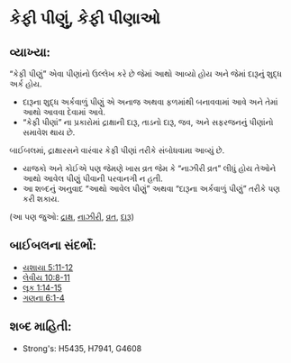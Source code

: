 # કેફી પીણું, કેફી પીણાઓ 

## વ્યાખ્યા: 

“કેફી પીણું” એવા પીણાંનો ઉલ્લેખ કરે છે જેમાં આથો આવ્યો હોય અને જેમાં દારૂનું શુદ્ધ અર્ક હોય.

* દારૂના શુદ્ધ અર્કવાળું પીણું એ અનાજ અથવા ફળમાંથી બનાવવામાં આવે અને તેમાં આથો આવવા દેવામાં આવે.
* “કેફી પીણાં” ના પ્રકારોમાં દ્રાક્ષાની દારૂ, તાડનો દારૂ, જવ, અને સફરજનનું પીણાંનો સમાવેશ થાય છે.

બાઈબલમાં, દ્રાક્ષારસને વારંવાર કેફી પીણાં તરીકે સંબોધવામા આવ્યું છે.

* યાજકો અને કોઈએ પણ જેમણે ખાસ વ્રત જેમ કે “નાઝીરી વ્રત” લીધું હોય તેઓને આથો આવેલ પીણું પીવાની પરવાનગી ન હતી.
* આ શબ્દનું અનુવાદ “આથો આવેલ પીણું” અથવા “દારૂના અર્કવાળું પીણું” તરીકે પણ કરી શકાય.

(આ પણ જુઓ: [દ્રાક્ષ](../other/grape.md), [નાઝીરી](../kt/nazirite.md), [વ્રત](../kt/vow.md), [દારૂ](../other/wine.md))

## બાઈબલના સંદર્ભો: 

* [યશાયા 5:11-12](rc://gu/tn/help/isa/05/11)
* [લેવીય 10:8-11](rc://gu/tn/help/lev/10/08)
* [લૂક 1:14-15](rc://gu/tn/help/luk/01/14)
* [ગણના 6:1-4](rc://gu/tn/help/num/06/01)

## શબ્દ માહિતી: 

* Strong's: H5435, H7941, G4608
